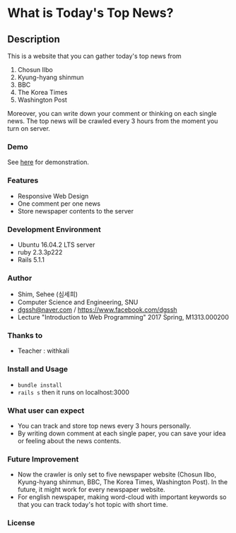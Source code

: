 # What is Today's Top News?

## Description
This is a website that you can gather today's top news from
1. Chosun Ilbo
2. Kyung-hyang shinmun
3. BBC
4. The Korea Times
5. Washington Post

Moreover, you can write down your comment or thinking on each single news.
The top news will be crawled every 3 hours from the moment you turn on server.

### Demo
See [here](https://todaystopnews-knockleopard.c9users.io) for demonstration.

### Features
- Responsive Web Design
- One comment per one news
- Store newspaper contents to the server

### Development Environment
- Ubuntu 16.04.2 LTS server
- ruby 2.3.3p222
- Rails 5.1.1

### Author
- Shim, Sehee (심세희)
- Computer Science and Engineering, SNU
- dgssh@naver.com / https://www.facebook.com/dgssh
- Lecture "Introduction to Web Programming" 2017 Spring, M1313.000200

### Thanks to
- Teacher : withkali

### Install and Usage
- `bundle install`
- `rails s` then it runs on localhost:3000

### What user can expect
- You can track and store top news every 3 hours personally.
- By writing down comment at each single paper, you can save your idea or feeling about the news contents.

### Future Improvement 
- Now the crawler is only set to five newspaper website (Chosun Ilbo, Kyung-hyang shinmun, BBC, The Korea Times, Washington Post). In the future, it might work for every newspaper website.
- For english newspaper, making word-cloud with important keywords so that you can track today's hot topic with short time.

### License

